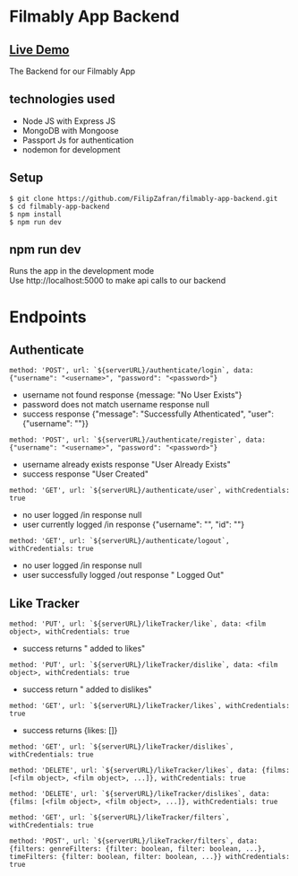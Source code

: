 # Filmably App Backend

## <a href="https://filmably.netlify.app/" target="_blank">Live Demo</a>

The Backend for our Filmably App

## technologies used

- Node JS with Express JS
- MongoDB with Mongoose
- Passport Js for authentication
- nodemon for development

## Setup

```shell
$ git clone https://github.com/FilipZafran/filmably-app-backend.git
$ cd filmably-app-backend
$ npm install
$ npm run dev
```

## npm run dev

Runs the app in the development mode \
Use http://localhost:5000 to make api calls to our backend

# Endpoints

## Authenticate

```shell
method: 'POST', url: `${serverURL}/authenticate/login`, data: {"username": "<username>", "password": "<password>"}
```

- username not found response {message: "No User Exists"}
- password does not match username response null
- success response {"message": "Successfully Athenticated", "user": {"username": "<username>"}}

```shell
method: 'POST', url: `${serverURL}/authenticate/register`, data: {"username": "<username>", "password": "<password>"}
```

- username already exists response "User Already Exists"
- success response "User Created"

```shell
method: 'GET', url: `${serverURL}/authenticate/user`, withCredentials: true
```

- no user logged /in response null
- user currently logged /in response {"username": "<username>", "id": "<id>"}

```shell
method: 'GET', url: `${serverURL}/authenticate/logout`, withCredentials: true
```

- no user logged /in response null
- user successfully logged /out response "<username> Logged Out"

## Like Tracker

```shell
method: 'PUT', url: `${serverURL}/likeTracker/like`, data: <film object>, withCredentials: true
```

- success returns "<film title> added to likes"

```shell
method: 'PUT', url: `${serverURL}/likeTracker/dislike`, data: <film object>, withCredentials: true
```

- success return "<film title> added to dislikes"

```shell
method: 'GET', url: `${serverURL}/likeTracker/likes`, withCredentials: true
```

- success returns {likes: [<array of film objects sorted by date liked>]}

```shell
method: 'GET', url: `${serverURL}/likeTracker/dislikes`, withCredentials: true
```

```shell
method: 'DELETE', url: `${serverURL}/likeTracker/likes`, data: {films: [<film object>, <film object>, ...]}, withCredentials: true
```

```shell
method: 'DELETE', url: `${serverURL}/likeTracker/dislikes`, data: {films: [<film object>, <film object>, ...]}, withCredentials: true
```

```shell
method: 'GET', url: `${serverURL}/likeTracker/filters`, withCredentials: true
```

```shell
method: 'POST', url: `${serverURL}/likeTracker/filters`, data: {filters: genreFilters: {filter: boolean, filter: boolean, ...}, timeFilters: {filter: boolean, filter: boolean, ...}} withCredentials: true
```
